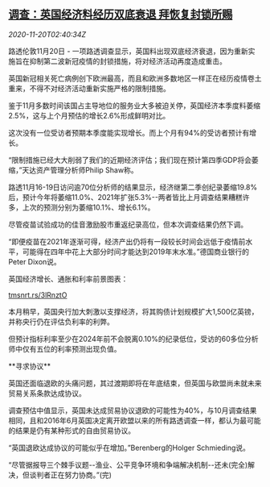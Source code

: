 <!--1605840851000-->
[调查：英国经济料经历双底衰退 拜恢复封锁所赐](https://cn.reuters.com/article/poll-uk-economy-recession-1120-idCNKBS28009P)
------

<div><i>2020-11-20T02:40:34Z</i></div><p>路透伦敦11月20日 - 一项路透调查显示，英国料出现双底经济衰退，因为重新实施旨在抑制第二波新冠疫情的封锁措施，将对经济活动再度造成重击。</p><p>英国新冠相关死亡病例创下欧洲最高，而且和欧洲多数地区一样正在经历疫情卷土重来，不得不对经济活动重新实施严格的限制措施。</p><p>鉴于11月多数时间该国占主导地位的服务业大多被迫关停，英国经济本季度料萎缩2.5%，这与上个月预估的增长2.6%形成鲜明对比。</p><p>这次没有一位受访者预期本季度能实现增长。而上个月有94%的受访者预计有增长。</p><p>“限制措施已经大大削弱了我们的近期经济评估；我们现在预计第四季GDP将会萎缩，”天达资产管理分析师Philip Shaw称。</p><p>路透11月16-19日访问逾70位分析师的结果显示，经济继第二季创纪录萎缩19.8%后，预计今年将萎缩11.0%、2021年扩张5.3%--两者皆比上月调查结果糟糕许多，上次的预测分别为萎缩10.1%、增长6.1%。</p><p>尽管疫苗试验成功的佳音激励股市重返纪录高位，但本次调查结果仍然下调。</p><p>“即便疫苗在2021年逐渐可得，经济产出仍将有一段较长时间会远低于疫情前水平，可能得在四年中花上大部分时间才能达到2019年末水准。”德国商业银行的Peter Dixon说。</p><p>英国经济增长、通胀和利率前景图表：</p><p><a href="https://tmsnrt.rs/3lRnztO">tmsnrt.rs/3lRnztO</a></p><p>本月稍早，英国央行加大刺激以支撑经济，将其购债计划规模扩大1,500亿英镑，并称央行仍在评估负利率的利弊。</p><p>但预计指标利率至少在2024年前不会脱离0.10%的纪录低位，受访的60多位分析师中仅有五位的利率预测出现负值。</p><p>**寻求协议**</p><p>英国还面临退欧的头痛问题，其过渡期即将在年底结束，但英国与欧盟尚未就未来贸易关系条款达成协议。</p><p>调查预估中值显示，英国未达成贸易协议退欧的可能性为40%，与10月调查结果相同，且和2016年6月英国决定离开欧盟以来的所有路透调查一样，都认为最可能的结果是仍有某种形式的自由贸易协议。</p><p>“英国退欧达成协议的可能似乎在增加。”Berenberg的Holger Schmieding说。</p><p>“尽管据报导三个棘手议题--渔业、公平竞争环境和争端解决机制--还未(完全)解决，但谈判者正在努力协商。”(完)</p>
